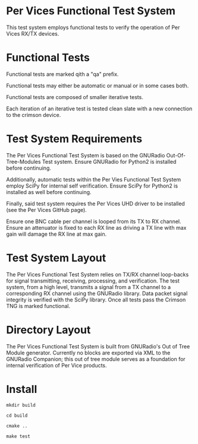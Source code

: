 # Per Vices Functional Test System

This test system employs functional tests to verify the operation of Per Vices RX/TX devices.

# Functional Tests

Functional tests are marked qith a "qa" prefix.

Functional tests may either be automatic or manual or in some cases both.

Functional tests are composed of smaller iterative tests.

Each iteration of an iterative test is tested clean slate with a new connection to the crimson device.

# Test System Requirements

The Per Vices Functional Test System is based on the GNURadio Out-Of-Tree-Modules Test system. Ensure
GNURadio for Python2 is installed before continuing.

Additionally, automatic tests within the Per Vies Functional Test System employ
SciPy for internal self verification. Ensure SciPy for Python2 is installed as well before continuing.

Finally, said test system requires the Per Vices UHD driver to be installed (see the Per Vices GitHub page).

Ensure one BNC cable per channel is looped from its TX to RX channel. Ensure an attenuator is fixed to
each RX line as driving a TX line with max gain will damage the RX line at max gain.

# Test System Layout

The Per Vices Functional Test System relies on TX/RX channel loop-backs for signal transmitting, receiving,
processing, and verification. The test system, from a high level, transmits a signal from a TX channel to
a corresponding RX channel using the GNURadio library. Data packet signal integrity is verified with the
SciPy library. Once all tests pass the Crimson TNG is marked functional.

# Directory Layout

The Per Vices Functional Test System is built from GNURadio's Out of Tree Module generator.
Currently no blocks are exported via XML to the GNURadio Companion; this out of tree module
serves as a foundation for internal verification of Per Vice products.

# Install

```
mkdir build

cd build

cmake ..

make test
```
